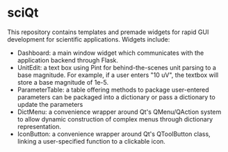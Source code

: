 # sciQt
This repository contains templates and premade widgets for rapid GUI development for scientific applications. Widgets include:
* Dashboard: a main window widget which communicates with the application backend through Flask.
* UnitEdit: a text box using Pint for behind-the-scenes unit parsing to a base magnitude. For example, if a user enters "10 uV", the textbox will store a base magnitude of 1e-5.
* ParameterTable: a table offering methods to package user-entered parameters can be packaged into a dictionary or pass a dictionary 
  to update the parameters
* DictMenu: a convenience wrapper around Qt's QMenu/QAction system to allow dynamic construction of complex menus through dictionary representation.
* IconButton: a convenience wrapper around Qt's QToolButton class, linking a user-specified function to a clickable icon.
